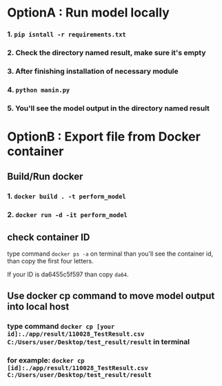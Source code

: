 # OptionA : Run model locally 

### 1. ```pip isntall -r requirements.txt```
### 2. Check the directory named result, make sure it's empty
### 3. After finishing installation of necessary module
### 4. ```python manin.py```
### 5. You'll see the model output in the directory named result


# OptionB : Export file from Docker container

## Build/Run docker
### 1. ```docker build . -t perform_model```
### 2. ```docker run -d -it perform_model```

## check container ID
type command ```docker ps -a``` on terminal than you'll see the container id, than copy the first four letters.

If your ID is da6455c5f597 than copy ```da64```.

## Use docker cp command to move model output into local host

### type command ```docker cp [your id]:./app/result/110028_TestResult.csv  C:/Users/user/Desktop/test_result/result``` in terminal 

### for example: ```docker cp [id]:./app/result/110028_TestResult.csv  C:/Users/user/Desktop/test_result/result```

